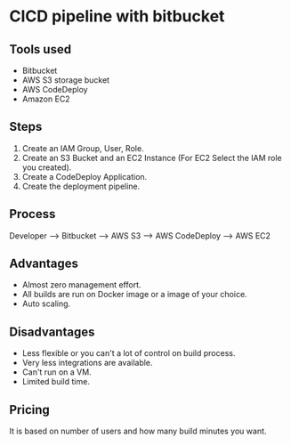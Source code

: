 # CICD pipeline with bitbucket

## Tools used

* Bitbucket
* AWS S3 storage bucket
* AWS CodeDeploy
* Amazon EC2

## Steps

1. Create an IAM Group, User, Role.
2. Create an S3 Bucket and an EC2 Instance (For EC2 Select the IAM role you created).
3. Create a CodeDeploy Application.
4. Create the deployment pipeline.

## Process

Developer --> Bitbucket --> AWS S3 --> AWS CodeDeploy --> AWS EC2

## Advantages

* Almost zero management effort.
* All builds are run on Docker image or a image of your choice.
* Auto scaling.

## Disadvantages

* Less flexible or you can't a lot of control on build process.
* Very less integrations are available.
* Can't run on a VM.
* Limited build time.

## Pricing

It is based on number of users and how many build minutes you want.
